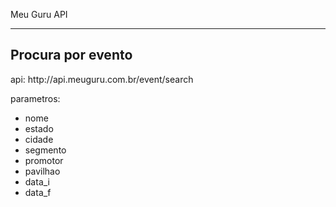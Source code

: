 Meu Guru API

------------------
<h2>Procura por evento</h2>
<p>api: http://api.meuguru.com.br/event/search</p>
<p>parametros:</p>
<ul>
    <li>nome</li>
    <li>estado</li>
    <li>cidade</li>
    <li>segmento</li>
    <li>promotor</li>
    <li>pavilhao</li>
    <li>data_i</li>
    <li>data_f</li>
</ul>